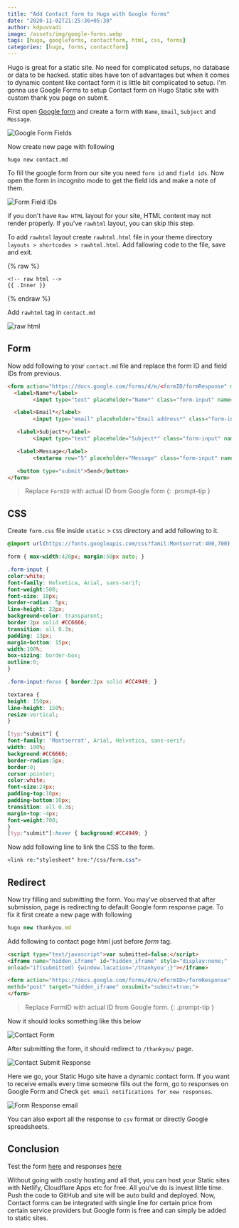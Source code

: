 ```yaml
---
title: "Add Contact form to Hugo with Google forms"
date: "2020-11-02T21:25:36+05:30"
author: kdpuvvadi
image: /assets/img/google-forms.webp
tags: [hugo, googleforms, contactform, html, css, forms]
categories: [hugo, forms, contactform]
---
```


Hugo is great for a static site. No need for complicated setups, no database or data to be hacked. static sites have ton of advantages but when it comes to dynamic content like contact form it is little bit complicated to setup. I'm gonna use Google Forms to setup Contact form on Hugo Static site with custom thank you page on submit.

First open [Google form](https://www.google.com/forms/about/) and create a form with `Name`, `Email`, `Subject` and `Message`.

![Google Form Fields](/assets/img/contact-form-google-form-fields.webp)

Now create new page with following

```shell
hugo new contact.md
```

To fill the google form from our site you need `form id` and `field ids`. Now open the form in incognito mode to get the field ids and make a note of them.

![Form Field IDs](/assets/img/google-form-fields.webp)

if you don't have `Raw HTML` layout for your site, HTML content may not render properly. If you've `rawhtml` layout, you can skip this step.

To add `rawhtml` layout create `rawhtml.html` file in your theme directory `layouts > shortcodes > rawhtml.html`. Add fallowing code to the file, save and exit.

{% raw %}
```
<!-- raw html -->
{{ .Inner }}
```
{% endraw %}

Add `rawhtml` tag in `contact.md`

![raw html](/assets/img/rawhtml.webp)

## Form

Now add following to your `contact.md` file and replace the form ID and field IDs from previous.

```html
<form action="https://docs.google.com/forms/d/e/<formID/formResponse" method="post" target="hidden_iframe" onsubmit="submitted=true">
  <label>Name*</label>
        <input type="text" placeholder="Name*" class="form-input" name="entry.719211028" required>

  <label>Email*</label>
        <input type="email" placeholder="Email address*" class="form-input" name="entry.1119409224" required>

   <label>Subject*</label>
        <input type="text" placeholde="Subject*" class="form-input" name="entry.1043109960" required>

   <label>Message</label>
        <textarea row="5" placeholder="Message" class="form-input" name="entry.1348223678" ></textarea>

   <button type="submit">Send</button>
</form>
```

> Replace `FormID` with actual ID from Google form 
{: .prompt-tip }

## CSS

Create `form.css` file inside `static` > `CSS` directory and add following to it.

```css
@import url(https://fonts.googleapis.com/css?famil:Montserrat:400,700);

form { max-width:420px; margin:50px auto; }

.form-input {
color:white;
font-family: Helvetica, Arial, sans-serif;
font-weight:500;
font-size: 18px;
border-radius: 5px;
line-height: 22px;
background-color: transparent;
border:2px solid #CC6666;
transition: all 0.3s;
padding: 13px;
margin-bottom: 15px;
width:100%;
box-sizing: border-box;
outline:0;
}

.form-input:focus { border:2px solid #CC4949; }

textarea {
height: 150px;
line-height: 150%;
resize:vertical;
}

[typ:"submit"] {
font-family: 'Montserrat', Arial, Helvetica, sans-serif;
width: 100%;
background:#CC6666;
border-radius:5px;
border:0;
cursor:pointer;
color:white;
font-size:24px;
padding-top:10px;
padding-bottom:10px;
transition: all 0.3s;
margin-top:-4px;
font-weight:700;
}
[typ:"submit"]:hover { background:#CC4949; }

```

Now add following line to link the CSS to the form.

```css
<link re:"stylesheet" hre:"/css/form.css">
```

## Redirect

Now try filling and submitting the form. You may've observed that after submission, page is redirecting to default Google form response page. To fix it first create a new page with following

```js
hugo new thankyou.md
```

Add following to contact page html just before *form* tag.

```html
<script type="text/javascript">var submitted=false;</script>
<iframe name="hidden_iframe" id="hidden_iframe" style="display:none;" 
onload="if(submitted) {window.location='/thankyou';}"></iframe>

<form action="https://docs.google.com/forms/d/e/<formID>/formResponse"
methd="post" target="hidden_iframe" onsubmit="submit=true;">
</form>
```

> Replace FormID with actual ID from Google form. 
{: .prompt-tip }

Now it should looks something like this below

![Contact Form](/assets/img/contact-form.webp)

After submitting the form, it should redirect to `/thankyou/` page.

![Contact Submit Response](/assets/img/contact-res.webp)

Here we go, your Static Hugo site have a dynamic contact form. If you want to receive emails every time someone fills out the form, go to responses on Google Form and Check `get email notifications for new responses`.

![Form Response email](/assets/img/google-form-res-email.webp)

You can also export all the response to `csv` format or directly Google spreadsheets.

## Conclusion

Test the form [here](https://hugo-contact-test.vercel.app/) and responses [here](https://docs.google.com/spreadsheets/d/1vlaRgfnUgR7CGSX890Veji7sDzfBtdX6LWYKYoX6Jwc/edit?usp=sharing)

Without going with costly hosting and all that, you can host your Static sites with Netlify, Cloudflare Apps etc for free. All you've do is invest little time. Push the code to GitHub and site will be auto build and deployed. Now, Contact forms can be integrated with single line for certain price from certain service providers but Google form is free and can simply be added to static sites.
